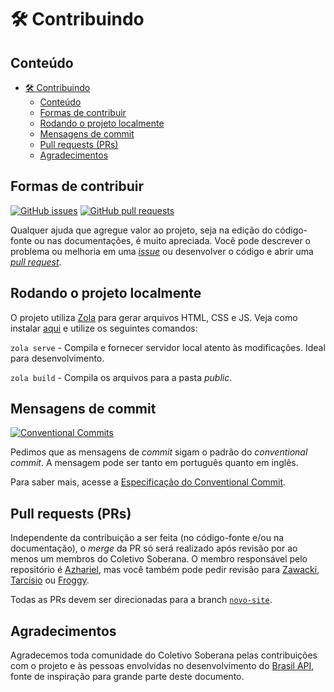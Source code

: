 # 🛠️ Contribuindo

## Conteúdo

- [🛠️ Contribuindo](#️-contribuindo)
  - [Conteúdo](#conteúdo)
  - [Formas de contribuir](#formas-de-contribuir)
  - [Rodando o projeto localmente](#rodando-o-projeto-localmente)
  - [Mensagens de commit](#mensagens-de-commit)
  - [Pull requests (PRs)](#pull-requests-prs)
  - [Agradecimentos](#agradecimentos)

## Formas de contribuir

[![GitHub issues](https://img.shields.io/github/issues-raw/soberanatv/soberanatv.github.io?color=green&label=issues)][issues] [![GitHub pull requests](https://img.shields.io/github/issues-pr-raw/soberanatv/soberanatv.github.io?color=green&label=pull%20requests)][pull requests]

Qualquer ajuda que agregue valor ao projeto, seja na edição do código-fonte ou nas documentações, é muito apreciada. Você pode descrever o problema ou melhoria em uma [*issue*][issues] ou desenvolver o código e abrir uma [*pull request*](#pull-requests-prs).

## Rodando o projeto localmente

O projeto utiliza [Zola](https://www.getzola.org/) para gerar arquivos HTML, CSS e JS. Veja como instalar [aqui](https://www.getzola.org/documentation/getting-started/installation/) e utilize os seguintes comandos:

```zola serve``` - Compila e fornecer servidor local atento às modificações. Ideal para desenvolvimento.

```zola build``` - Compila os arquivos para a pasta *public*.

## Mensagens de commit

[![Conventional Commits](https://img.shields.io/badge/Conventional%20Commits-1.0.0-brightgreen)](https://conventionalcommits.org)

Pedimos que as mensagens de *commit* sigam o padrão do *conventional commit*. A mensagem pode ser tanto em português quanto em inglês.

Para saber mais, acesse a [Especificação do Conventional Commit](https://www.conventionalcommits.org/pt-br/v1.0.0/).

## Pull requests (PRs)

Independente da contribuição a ser feita (no código-fonte e/ou na documentação), o *merge* da PR só será realizado após revisão por ao menos um membros do Coletivo Soberana. O membro responsável pelo repositório é [Azhariel](https://github.com/azhariel), mas você também pode pedir revisão para [Zawacki](https://github.com/lfzawacki), [Tarcísio](https://github.com/tarcisioe) ou [Froggy](https://github.com/0xfroggy).

Todas as PRs devem ser direcionadas para a branch [`novo-site`](https://github.com/soberanatv/soberanatv.github.io/tree/novo-site).

## Agradecimentos

Agradecemos toda comunidade do Coletivo Soberana pelas contribuições com o projeto e às pessoas envolvidas no desenvolvimento do [Brasil API](https://github.com/BrasilAPI/BrasilAPI), fonte de inspiração para grande parte deste documento.

[issues]: [https://github.com/soberanatv/soberanatv.github.io/issues]
[pull requests]: [https://github.com/soberanatv/soberanatv.github.io/pulls]
